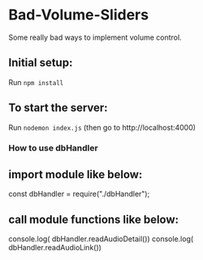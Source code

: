 
# Bad-Volume-Sliders
Some really bad ways to implement volume control.

## Initial setup:
Run `npm install`

## To start the server:
Run `nodemon index.js` (then go to http://localhost:4000)



### How to use dbHandler
## import module like below:
const dbHandler = require("./dbHandler");

## call module functions like below:
console.log( dbHandler.readAudioDetail())
console.log( dbHandler.readAudioLink())